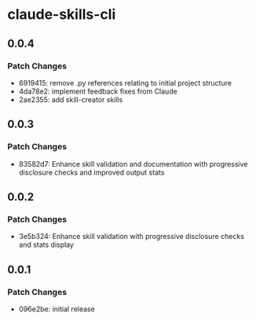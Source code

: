 # claude-skills-cli

## 0.0.4

### Patch Changes

- 6919415: remove .py references relating to initial project structure
- 4da78e2: implement feedback fixes from Claude
- 2ae2355: add skill-creator skills

## 0.0.3

### Patch Changes

- 83582d7: Enhance skill validation and documentation with progressive disclosure checks and improved output stats

## 0.0.2

### Patch Changes

- 3e5b324: Enhance skill validation with progressive disclosure checks and stats display

## 0.0.1

### Patch Changes

- 096e2be: initial release
